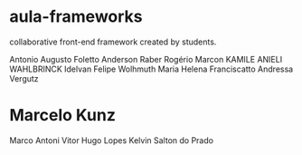 ﻿aula-frameworks
===============


collaborative front-end framework created by students.

Antonio Augusto Foletto
Anderson Raber
Rogério Marcon
KAMILE ANIELI WAHLBRINCK
Idelvan Felipe Wolhmuth
Maria Helena Franciscatto
Andressa Vergutz

Marcelo Kunz
=======
Marco Antoni
Vitor Hugo Lopes 
Kelvin Salton do Prado
